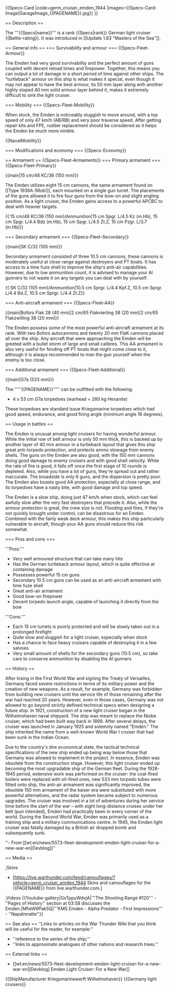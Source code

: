 {{Specs-Card
|code=germ_cruiser_emden_1944
|images={{Specs-Card-Image|GarageImage_{{PAGENAME}}.jpg}}
}}

== Description ==
<!-- ''In the first part of the description, cover the history of the ship's creation and military application. In the second part, tell the reader about using this ship in the game. Add a screenshot: if a beginner player has a hard time remembering vehicles by name, a picture will help them identify the ship in question.'' -->
The '''{{Specs|name}}''' is a rank {{Specs|rank}} German light cruiser {{Battle-rating}}. It was introduced in [[Update 1.83 "Masters of the Sea"]].

== General info ==
=== Survivability and armour ===
{{Specs-Fleet-Armour}}
<!-- ''Talk about the vehicle's armour. Note the most well-defended and most vulnerable zones, e.g. the ammo magazine. Evaluate the composition of components and assemblies responsible for movement and manoeuvrability. Evaluate the survivability of the primary and secondary armaments separately. Don't forget to mention the size of the crew, which plays an important role in fleet mechanics. Save tips on preserving survivability for the "Usage in battles" section. If necessary, use a graphical template to show the most well-protected or most vulnerable points in the armour.'' -->
The Emden had very good survivability and the perfect amount of guns coupled with decent reload times and firepower. Together, this means you can output a lot of damage in a short period of time against other ships. The "turtleback" armour on this ship is what makes it special, even though it may not appear to have the best armour, its 50 mm layer along with another highly sloped 40 mm solid armour layer behind it, makes it extremely difficult to sink the light cruiser.

=== Mobility ===
{{Specs-Fleet-Mobility}}
<!-- ''Write about the ship's mobility. Evaluate its power and manoeuvrability, rudder rerouting speed, stopping speed at full tilt, with its maximum forward and reverse speed.'' -->
When stock, the Emden is noticeably sluggish to move around, with a top speed of only 47 km/h (AB/RB) and very poor traverse speed. After getting repair kits and FPE, rudder replacement should be considered as it helps the Emden be much more nimble.

{{NavalMobility}}

=== Modifications and economy ===
{{Specs-Economy}}

== Armament ==
{{Specs-Fleet-Armaments}}
=== Primary armament ===
{{Specs-Fleet-Primary}}
<!-- ''Provide information about the characteristics of the primary armament. Evaluate their efficacy in battle based on their reload speed, ballistics and the capacity of their shells. Add a link to the main article about the weapon: <code><nowiki>{{main|Weapon name (calibre)}}</nowiki></code>. Broadly describe the ammunition available for the primary armament, and provide recommendations on how to use it and which ammunition to choose.'' -->
{{main|15 cm/48 KC/36 (150 mm)}}

The Emden utilizes eight 15 cm cannons, the same armament found on [[Type 1936A (Mob)]], each mounted on a single gun turret. The placements of the guns allowed it to fire four guns from the bow-on and slight angling position. As a light cruiser, the Emden gains access to a powerful APCBC to deal with heavier targets.

{{:15 cm/48 KC/36 (150 mm)/Ammunition|15 cm Spgr. L/4.5 Kz (m.Hb), 15 cm Spgr. L/4.4 Bdz (m.Hb), 15 cm Spgr. L/4.5 Zt.Z, 15 cm Pzgr. L/3.7 (m.Hb)}}

=== Secondary armament ===
{{Specs-Fleet-Secondary}}
<!-- ''Some ships are fitted with weapons of various calibres. Secondary armaments are defined as weapons chosen with the control <code>Select secondary weapon</code>. Evaluate the secondary armaments and give advice on how to use them. Describe the ammunition available for the secondary armament. Provide recommendations on how to use them and which ammunition to choose. Remember that any anti-air armament, even heavy calibre weapons, belong in the next section. If there is no secondary armament, remove this section.'' -->
{{main|SK C/32 (105 mm)}}

Secondary armament consisted of three 10.5 cm cannons, these cannons is moderately useful at close range against destroyers and PT boats. It has access to a time fuze shell to improve the ship's anti-air capabilities. However, due to low ammunition count, it is advised to manage your AI gunners to not waste it on any targets you can deal with by yourself.

{{:SK C/32 (105 mm)/Ammunition|10.5 cm Sprgr. L/4.4 Kpf.Z, 10.5 cm Sprgr. L/4.4 Bd.Z, 10.5 cm Sprgr. L/4.4 Zt.Z}}

=== Anti-aircraft armament ===
{{Specs-Fleet-AA}}
<!-- ''An important part of the ship's armament responsible for air defence. Anti-aircraft armament is defined by the weapon chosen with the control <code>Select anti-aircraft weapons</code>. Talk about the ship's anti-air cannons and machine guns, the number of guns and their positions, their effective range, and about their overall effectiveness – including against surface targets. If there are no anti-aircraft armaments, remove this section.'' -->
{{main|Bofors Flak 28 (40 mm)|2 cm/65 Flakvierling 38 (20 mm)|2 cm/65 Flakzwilling 38 (20 mm)}}

The Emden possess some of the most powerful anti-aircraft armament at its rank. With two Bofors autocannons and twenty 20 mm FlaK cannons placed all over the ship. Any aircraft that were approaching the Emden will be greeted with a bullet storm of large and small calibres. This AA armament is also very useful for fending off PT boats that might come close to it, although it is always recommended to man the gun yourself when the enemy is too close.

=== Additional armament ===
{{Specs-Fleet-Additional}}
<!-- ''Describe the available additional armaments of the ship: depth charges, mines, torpedoes. Talk about their positions, available ammunition and launch features such as dead zones of torpedoes. If there is no additional armament, remove this section.'' -->
{{main|G7a (533 mm)}}

The '''''{{PAGENAME}}''''' can be outfitted with the following:

* 4 x 53 cm G7a torpedoes (warhead = 280 kg Hexanite)

These torpedoes are standard issue Kriegsmarine torpedoes which had good speed, endurance, and good firing angle (minimum angle 16 degrees).

== Usage in battles ==
<!-- ''Describe the technique of using this ship, the characteristics of her use in a team and tips on strategy. Abstain from writing an entire guide – don't try to provide a single point of view, but give the reader food for thought. Talk about the most dangerous opponents for this vehicle and provide recommendations on fighting them. If necessary, note the specifics of playing with this vehicle in various modes (AB, RB, SB).'' -->

The Emden is unusual among light cruisers for having wonderful armour. While the initial row of belt armour is only 50 mm thick, this is backed up by another layer of 40 mm armour in a turtleback layout that gives this ship great anti-torpedo protection, and protects ammo stowage from enemy shells. The guns on the Emden are also good, with the 150 mm cannons doing good damage to enemy cruisers and with good shell velocity. While the rate of fire is good, it falls off once the first stage of 10 rounds is depleted. Also, while you have a lot of guns, they're spread out and rather inaccurate. The broadside is only 6 guns, and the dispersion is pretty poor. The Emden also boasts good AA protection, especially at close range, and its torpedoes have a nasty bite, with good damage and top speed.

The Emden is a slow ship, doing just 47 km/h when stock, which can feel awfully slow after the very fast destroyers that precede it. Also, while the armour protection is great, the crew size is not. Flooding and fires, if they're not quickly brought under control, can be disastrous for an Emden. Combined with the fairly weak deck armour, this makes this ship particularly vulnerable to aircraft, though your AA guns should reduce this risk somewhat.

=== Pros and cons ===
<!-- ''Summarise and briefly evaluate the vehicle in terms of its characteristics and combat effectiveness. Mark its pros and cons in the bulleted list. Try not to use more than 6 points for each of the characteristics. Avoid using categorical definitions such as "bad", "good" and the like - use substitutions with softer forms such as "inadequate" and "effective".'' -->

'''Pros:'''

* Very well armoured structure that can take many hits
* Has the German turtleback armour layout, which is quite effective at containing damage
* Possesses powerful 15 cm guns
* Secondary 10.5 cm guns can be used as an anti-aircraft armament with time fuze shell
* Great anti-air armament
* Good bow-on firepower
* Decent torpedo launch angle, capable of launching it directly from the bow

'''Cons:'''

* Each 15 cm turrets is poorly protected and will be slowly taken out in a prolonged firefight
* Quite slow and sluggish for a light cruiser, especially when stock
* Has a chance to face heavy cruisers capable of destroying it in a few salvoes
* Very small amount of shells for the secondary guns (10.5 cm), so take care to conserve ammunition by disabling the AI gunners

== History ==
<!-- ''Describe the history of the creation and combat usage of the ship in more detail than in the introduction. If the historical reference turns out to be too long, take it to a separate article, taking a link to the article about the ship and adding a block "/History" (example: <nowiki>https://wiki.warthunder.com/(Ship-name)/History</nowiki>) and add a link to it here using the <code>main</code> template. Be sure to reference text and sources by using <code><nowiki><ref></ref></nowiki></code>, as well as adding them at the end of the article with <code><nowiki><references /></nowiki></code>. This section may also include the ship's dev blog entry (if applicable) and the in-game encyclopedia description (under <code><nowiki>=== In-game description ===</nowiki></code>, also if applicable).'' -->
After losing in the First World War and signing the Treaty of Versailles, Germany faced severe restrictions in terms of its military power and the creation of new weapons. As a result, for example, Germany was forbidden from building new cruisers until the service life of those remaining after the war had reached 20 years. However, even in those cases, Germany was not allowed to go beyond strictly defined technical specs when designing a future ship. In 1921, construction of a new light cruiser began in the Wilhelmshaven naval shipyard. The ship was meant to replace the Niobe cruiser, which had been built way back in 1899. After several delays, the cruiser was launched in January 1925 and solemnly named "Emden." The ship inherited the name from a well-known World War I cruiser that had been sunk in the Indian Ocean.

Due to the country's dire economical state, the tactical technical specifications of the new ship ended up being way below those that Germany was allowed to implement in the project. In essence, Emden was obsolete from the construction stage. However, this light cruiser ended up becoming the most upgradable ship of the German fleet. During the 1926-1945 period, extensive work was performed on the cruiser: the coal-fired boilers were replaced with oil-fired ones, new 533 mm torpedo tubes were fitted onto ship, the anti-air armament was significantly improved, the obsolete 150 mm armament of the kaiser era were substituted with more powerful alternatives, and the radar system became subject to numerous upgrades. The cruiser was involved in a lot of adventures during her service time before the start of the war – with eight long-distance cruises under her belt (pun intended), Emden had practically been in every corner of the world. During the Second World War, Emden was primarily used as a training ship and a military communications centre. In 1945, the Emden light cruiser was fatally damaged by a British air dropped bomb and subsequently sunk.

''- From [[wt:en/news/5573-fleet-development-emden-light-cruiser-for-a-new-war-en|Devblog]]''

== Media ==
<!-- ''Excellent additions to the article would be video guides, screenshots from the game, and photos.'' -->

;Skins

* [https://live.warthunder.com/feed/camouflages/?vehicle=germ_cruiser_emden_1944 Skins and camouflages for the {{PAGENAME}} from live.warthunder.com.]

;Videos
{{Youtube-gallery|GsTppuWdvjA|'''The Shooting Range #120''' - ''Pages of History'' section at 03:58 discusses the Emden.|MfieW9Pak5Q|'''KMS Emden - Alpha Predator - First Impressions''' - ''Napalmratte''}}

== See also ==
''Links to articles on the War Thunder Wiki that you think will be useful for the reader, for example:''

* ''reference to the series of the ship;''
* ''links to approximate analogues of other nations and research trees.''

== External links ==
<!-- ''Paste links to sources and external resources, such as:''
* ''topic on the official game forum;''
* ''other literature.'' -->

* [[wt:en/news/5573-fleet-development-emden-light-cruiser-for-a-new-war-en|[Devblog] Emden Light Cruiser: For a New War]]

{{ShipManufacturer Kriegsmarinewerft Wilhelmshaven}}
{{Germany light cruisers}}
